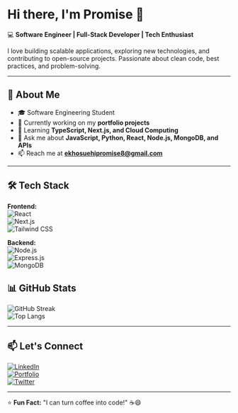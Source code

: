 # Hi there, I'm Promise 👋

💻 **Software Engineer | Full-Stack Developer | Tech Enthusiast**  

I love building scalable applications, exploring new technologies, and contributing to open-source projects. Passionate about clean code, best practices, and problem-solving.  

---

## 🚀 About Me  
- 🎓 Software Engineering Student  
- 🔭 Currently working on my **portfolio projects**  
- 🌱 Learning **TypeScript, Next.js, and Cloud Computing**  
- 💬 Ask me about **JavaScript, Python, React, Node.js, MongoDB, and APIs**  
- 📫 Reach me at **ekhosuehipromise8@gmail.com**  

---

## 🛠️ Tech Stack  

**Frontend:**  
![React](https://img.shields.io/badge/React-20232A?style=for-the-badge&logo=react&logoColor=61DAFB)  
![Next.js](https://img.shields.io/badge/Next.js-000000?style=for-the-badge&logo=next.js&logoColor=white)  
![Tailwind CSS](https://img.shields.io/badge/Tailwind_CSS-38B2AC?style=for-the-badge&logo=tailwind-css&logoColor=white)  

**Backend:**  
![Node.js](https://img.shields.io/badge/Node.js-43853D?style=for-the-badge&logo=node.js&logoColor=white)  
![Express.js](https://img.shields.io/badge/Express.js-000000?style=for-the-badge&logo=express&logoColor=white)  
![MongoDB](https://img.shields.io/badge/MongoDB-4EA94B?style=for-the-badge&logo=mongodb&logoColor=white)  


## 📊 GitHub Stats  

![GitHub Streak](https://github-readme-streak-stats.herokuapp.com/?user=ekhosuehip&theme=dark&hide_border=true)  
![Top Langs](https://github-readme-stats.vercel.app/api/top-langs/?username=yourusername&layout=compact&theme=dark)  

---

## 📫 Let's Connect  

[![LinkedIn](https://img.shields.io/badge/LinkedIn-0A66C2?style=for-the-badge&logo=linkedin&logoColor=white)](https://linkedin.com/in/yourprofile)  
[![Portfolio](https://img.shields.io/badge/Portfolio-FF5722?style=for-the-badge&logo=web&logoColor=white)](https://yourportfolio.com)  
[![Twitter](https://img.shields.io/badge/Twitter-1DA1F2?style=for-the-badge&logo=twitter&logoColor=white)](https://twitter.com/yourhandle)  

---

⭐️ **Fun Fact:** "I can turn coffee into code!" ☕😄  

<!---
ekhosuehip/ekhosuehip is a ✨ special ✨ repository because its `README.md` (this file) appears on your GitHub profile.
You can click the Preview link to take a look at your changes.
--->
